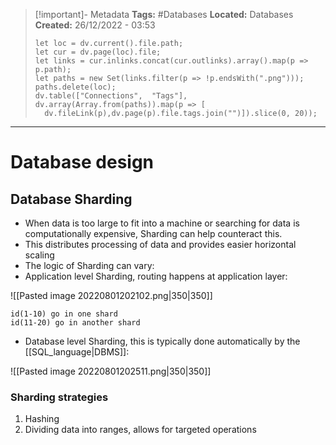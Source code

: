 > [!important]- Metadata
> **Tags:** #Databases 
> **Located:** Databases
> **Created:** 26/12/2022 - 03:53
> ```dataviewjs
>let loc = dv.current().file.path;
>let cur = dv.page(loc).file;
>let links = cur.inlinks.concat(cur.outlinks).array().map(p => p.path);
>let paths = new Set(links.filter(p => !p.endsWith(".png")));
>paths.delete(loc);
>dv.table(["Connections",  "Tags"], dv.array(Array.from(paths)).map(p => [
>   dv.fileLink(p),dv.page(p).file.tags.join("")]).slice(0, 20));
> ```

___
# Database design

## Database Sharding
- When data is too large to fit into a machine or searching for data is computationally expensive, Sharding can help counteract this.
- This distributes processing of data and provides easier horizontal scaling
- The logic of Sharding can vary:
- Application level Sharding, routing happens at application layer:

![[Pasted image 20220801202102.png|350|350]]

```ad-example
id(1-10) go in one shard 
id(11-20) go in another shard
```

- Database level Sharding, this is typically done automatically by the [[SQL_language|DBMS]]:

![[Pasted image 20220801202511.png|350|350]]

### Sharding strategies
1. Hashing 
2. Dividing data into ranges, allows for targeted operations
